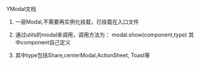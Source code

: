 YModal文档

 1. 一层Modal,不需要再实例化挂载，已挂载在入口文件
 2. 通过utils的modal来调用，调用方法为：
 	modal.show(component,type)
 	其中component自己定义
 
	
 3. 其中type包括Share,centerModal,ActionSheet,
  Toast等

 

	


